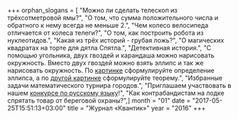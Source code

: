 +++
orphan_slogans = [ "Можно ли сделать телескоп из трёхсотметровой ямы?", "О том, что сумма положительного числа и обратного к нему всегда не меньше 2.", "Чем колесо велосипеда отличается от колеса телеги?", "О том, как построить робота из нуклеотидов.", "Какая из трёх историй - грубая ложь?", "О магических квадратах на торте для дятла Спятла.", "Детективная история.", "С помощью угольника, двух гвоздей и карандаша можно нарисовать окружность. Вместо двух гвоздей можно взять эллипс и так же нарисовать окружность. По [картинке](extras/2016-01.definition.gif) сформулируйте определение эллипса, а по [другой картинке](extras/2016-01.ellipse.gif) сформулируйте теорему.", "Избранные задачи математического турнира городов.", "Приглашаем участвовать в нашем [конкурсе по русскому языку](/konkurs/rus)!", "Как контрабандистам на лодке спрятать товар от береговой охраны?",]
month = "01"
date = "2017-05-25T15:51:13+03:00"
title = "Журнал «Квантик»"
year = "2016"
+++
